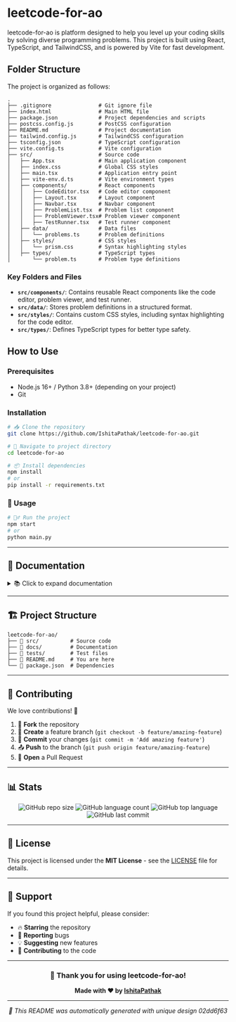 # leetcode-for-ao

leetcode-for-ao is platform designed to help you level up your coding skills by solving diverse programming problems. This project is built using React, TypeScript, and TailwindCSS, and is powered by Vite for fast development.

## Folder Structure

The project is organized as follows:

```
.
├── .gitignore               # Git ignore file
├── index.html               # Main HTML file
├── package.json             # Project dependencies and scripts
├── postcss.config.js        # PostCSS configuration
├── README.md                # Project documentation
├── tailwind.config.js       # TailwindCSS configuration
├── tsconfig.json            # TypeScript configuration
├── vite.config.ts           # Vite configuration
├── src/                     # Source code
│   ├── App.tsx              # Main application component
│   ├── index.css            # Global CSS styles
│   ├── main.tsx             # Application entry point
│   ├── vite-env.d.ts        # Vite environment types
│   ├── components/          # React components
│   │   ├── CodeEditor.tsx   # Code editor component
│   │   ├── Layout.tsx       # Layout component
│   │   ├── Navbar.tsx       # Navbar component
│   │   ├── ProblemList.tsx  # Problem list component
│   │   ├── ProblemViewer.tsx# Problem viewer component
│   │   ├── TestRunner.tsx   # Test runner component
│   ├── data/                # Data files
│   │   └── problems.ts      # Problem definitions
│   ├── styles/              # CSS styles
│   │   └── prism.css        # Syntax highlighting styles
│   ├── types/               # TypeScript types
│       └── problem.ts       # Problem type definitions
```

### Key Folders and Files

- **`src/components/`**: Contains reusable React components like the code editor, problem viewer, and test runner.
- **`src/data/`**: Stores problem definitions in a structured format.
- **`src/styles/`**: Contains custom CSS styles, including syntax highlighting for the code editor.
- **`src/types/`**: Defines TypeScript types for better type safety.

## How to Use

### Prerequisites

- Node.js 16+ / Python 3.8+ (depending on your project)
- Git

### Installation

```bash
# 📥 Clone the repository
git clone https://github.com/IshitaPathak/leetcode-for-ao.git

# 📂 Navigate to project directory
cd leetcode-for-ao

# 📦 Install dependencies
npm install
# or
pip install -r requirements.txt
```

### 💎 Usage

```bash
# 🏃‍♂️ Run the project
npm start
# or
python main.py
```

---

## 📖 Documentation

<details>
<summary>📚 Click to expand documentation</summary>

### Configuration

```json
{
  "option1": "value1",
  "option2": "value2"
}
```

### Examples

```javascript
// Example usage
const example = new Example();
example.run();
```

</details>

---

## 🏗️ Project Structure

```
leetcode-for-ao/
├── 📁 src/          # Source code
├── 📁 docs/         # Documentation
├── 📁 tests/        # Test files
├── 📄 README.md     # You are here
└── 📄 package.json  # Dependencies
```

---

## 🤝 Contributing

We love contributions! 🎯

1. 🍴 **Fork** the repository
2. 🌿 **Create** a feature branch (`git checkout -b feature/amazing-feature`)
3. 💾 **Commit** your changes (`git commit -m 'Add amazing feature'`)
4. 📤 **Push** to the branch (`git push origin feature/amazing-feature`)
5. 🔄 **Open** a Pull Request

---

## 📊 Stats

<div align="center">

![GitHub repo size](https://img.shields.io/github/repo-size/IshitaPathak/leetcode-for-ao?style=flat-square&color=green)
![GitHub language count](https://img.shields.io/github/languages/count/IshitaPathak/leetcode-for-ao?style=flat-square&color=lime)
![GitHub top language](https://img.shields.io/github/languages/top/IshitaPathak/leetcode-for-ao?style=flat-square&color=teal)
![GitHub last commit](https://img.shields.io/github/last-commit/IshitaPathak/leetcode-for-ao?style=flat-square&color=green)

</div>

---

## 📜 License

This project is licensed under the **MIT License** - see the [LICENSE](LICENSE) file for details.

---

## 💝 Support

If you found this project helpful, please consider:

- 🔥 **Starring** the repository
- 🐛 **Reporting** bugs
- 💡 **Suggesting** new features
- 🤝 **Contributing** to the code

---

<div align="center">

### 🙏 Thank you for using leetcode-for-ao!

**Made with ❤️ by [IshitaPathak](https://github.com/IshitaPathak)**

---

*🤖 This README was automatically generated with unique design 02dd6f63*

</div>